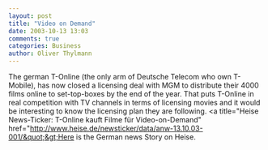 ```yaml
---
layout: post
title: "Video on Demand"
date: 2003-10-13 13:03
comments: true
categories: Business
author: Oliver Thylmann
---
```



The german T-Online (the only arm of Deutsche Telecom who own T-Mobile), has now closed a licensing deal with MGM to distribute their 4000 films online to set-top-boxes by the end of the year. That puts T-Online in real competition with TV channels in terms of licensing movies and it would be interesting to know the licensing plan they are following. &lt;a title=&quot;Heise News-Ticker: T-Online kauft Filme für Video-on-Demand&quot; href=&quot;http://www.heise.de/newsticker/data/anw-13.10.03-001/&quot;&gt;Here is the German news Story on Heise.


